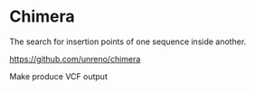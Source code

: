 
#	Chimera


The search for insertion points of one sequence inside another.

<https://github.com/unreno/chimera>




Make produce VCF output


